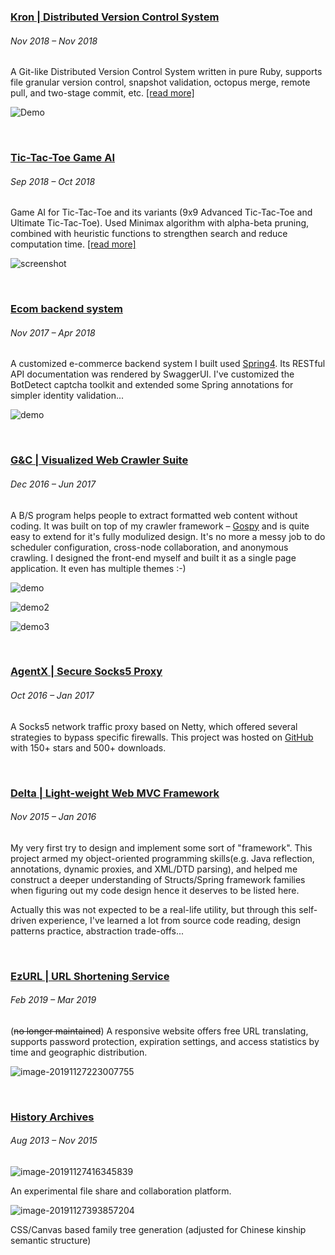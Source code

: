 

### [Kron | Distributed Version Control System](https://github.com/jiup/kron)

###### Nov 2018 – Nov 2018

A Git-like Distributed Version Control System written in pure Ruby, supports file granular version control, snapshot validation, octopus merge, remote pull, and two-stage commit, etc. [[read more]](https://blog.jiupeng.me/2018/11/13/kron-dvcs/)

![Demo](https://github.com/jiup/jiup.github.io/raw/master/img/in-post/image-20190302114804609.png)

<br>



### [Tic-Tac-Toe Game AI](https://github.com/jiup/tic-tac-toe/)

###### Sep 2018 – Oct 2018

Game AI for Tic-Tac-Toe and its variants (9x9 Advanced Tic-Tac-Toe and Ultimate Tic-Tac-Toe). Used Minimax algorithm with alpha-beta pruning, combined with heuristic functions to strengthen search and reduce computation time. [[read more]](https://github.com/jiup/tic-tac-toe/blob/master/README.pdf)

![screenshot](https://github.com/jiup/jiup.github.io/raw/master/img/in-post/image-20191127824214635.png)

<br/>



### [Ecom backend system](https://github.com/jiup/ecom)

###### Nov 2017 – Apr 2018

A customized e-commerce backend system I built used [Spring4](https://spring.io/). Its RESTful API documentation was rendered by SwaggerUI. I've customized the BotDetect captcha toolkit and extended some Spring annotations for simpler identity validation...

![demo](https://github.com/jiup/ecom/raw/master/.github/DEMO_IMAGES/d4.png)

<br/>



### [G&C | Visualized Web Crawler Suite](https://github.com/jiup/chollima)

###### Dec 2016 – Jun 2017

A B/S program helps people to extract formatted web content without coding. It was built on top of my crawler framework – [Gospy](https://github.com/jiup/gospy) and is quite easy to extend for it's fully modulized design. It's no more a messy job to do scheduler configuration, cross-node collaboration, and anonymous crawling. I designed the front-end myself and built it as a single page application. It even has multiple themes :-)

![demo](https://github.com/ZhangJiupeng/Chollima/raw/master/doc/demo.gif)

![demo2](https://github.com/jiup/jiup.github.io/raw/master/img/in-post/image-20191127776547934.png)

![demo3](https://github.com/jiup/jiup.github.io/raw/master/img/in-post/image-20191127695843346.png)

<br/>



### [AgentX | Secure Socks5 Proxy](https://github.com/zhangjiupeng/agentx)

###### Oct 2016 – Jan 2017

A Socks5 network traffic proxy based on Netty, which offered several strategies to bypass specific firewalls. This project was hosted on [GitHub](https://github.com/zhangjiupeng/agentx) with 150+ stars and 500+ downloads.

<br/>



### [Delta | Light-weight Web MVC Framework](https://github.com/zhangjiupeng/delta)

###### Nov 2015 – Jan 2016

My very first try to design and implement some sort of "framework". This project armed my object-oriented programming skills(e.g. Java reflection, annotations, dynamic proxies, and XML/DTD parsing), and helped me construct a deeper understanding of Structs/Spring framework families when figuring out my code design hence it deserves to be listed here.

Actually this was not expected to be a real-life utility, but through this self-driven experience, I've learned a lot from source code reading, design patterns practice, abstraction trade-offs...

<br/>



### [EzURL | URL Shortening Service](https://github.com/jiup/ezurl)

###### Feb 2019 – Mar 2019

(~~no longer maintained~~) A responsive website offers free URL translating, supports password protection, expiration settings, and access statistics by time and geographic distribution.

![image-20191127223007755](https://github.com/jiup/jiup.github.io/raw/master/img/in-post/image-20191127164925854.png)

<br/>



### [History Archives]()

###### Aug 2013 – Nov 2015

![image-20191127416345839](https://github.com/jiup/jiup.github.io/raw/master/img/in-post/image-20191127416345839.jpg)

An experimental file share and collaboration platform.

![image-20191127393857204](https://github.com/jiup/jiup.github.io/raw/master/img/in-post/image-20191127393857204.jpg)

CSS/Canvas based family tree generation (adjusted for Chinese kinship semantic structure)

